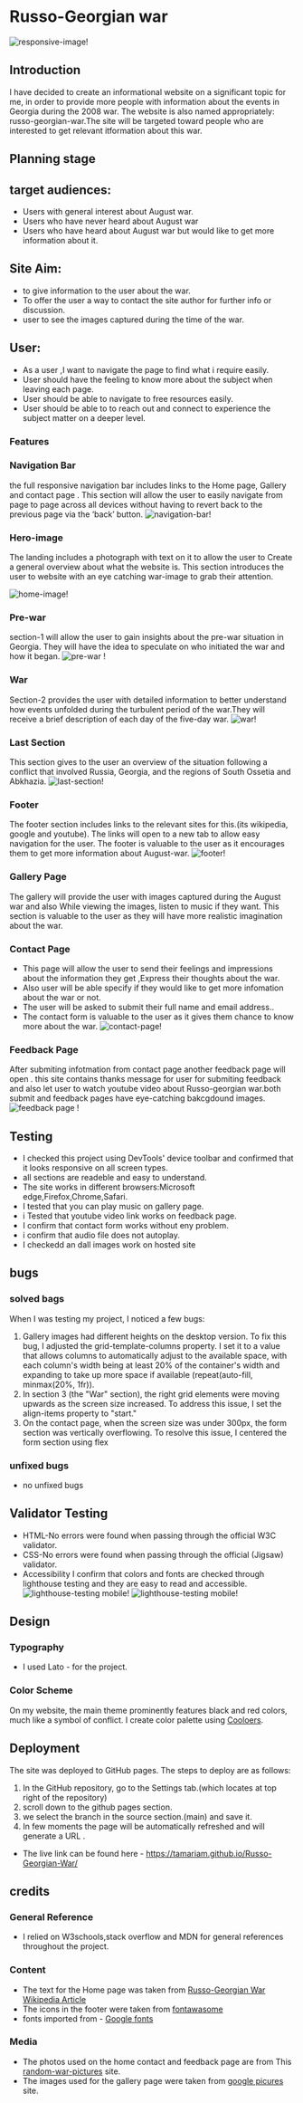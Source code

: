# **Russo-Georgian war**

![responsive-image!](./docs/screenshots/responsive.png)

## Introduction

I have decided to create an informational website on a significant topic for me, in order to provide more people with information about the events in Georgia during the 2008 war. The website is also named appropriately: russo-georgian-war.The site will be targeted toward people who are interested to get relevant itformation about this war.

## Planning stage

## target audiences:

- Users with general interest about August war.
- Users who have never heard about August war
- Users who have heard about August war but would like to get more information about it.

## Site Aim:

- to give information to the user about the war.
- To offer the user a way to contact the site author for further info or discussion.
- user to see the images captured during the time of the war.

## User:

- As a user ,I want to navigate the page to find what i require easily.
- User should have the feeling to know more about the subject when leaving each page.
- User should be able to navigate to free resources easily.
- User should be able to to reach out and connect to experience the subject matter on a deeper level.

### Features

### **Navigation Bar**

the full responsive navigation bar includes links to the Home page, Gallery and contact page .
This section will allow the user to easily navigate from page to page across all devices without having to revert back to the previous page via the ‘back’ button.
![navigation-bar!](./docs/screenshots/navigation-bar.png)

### **Hero-image**

The landing includes a photograph with text on it to allow the user to Create a general overview about what the website is.
This section introduces the user to website with an eye catching war-image to grab their attention.

![home-image!](./docs/screenshots/home-image.png)

### **Pre-war**

section-1 will allow the user to gain insights about the pre-war situation in Georgia.
They will have the idea to speculate on who initiated the war and how it began.
![pre-war !](docs/screenshots/prewar.png)

### **War**

Section-2 provides the user with detailed information to better understand how events unfolded during the turbulent period of the war.They will receive a brief description of each day of the five-day war.
![war!](docs/screenshots/war.png)

### **Last Section**

This section gives to the user an overview of the situation following a conflict that involved Russia, Georgia, and the regions of South Ossetia and Abkhazia.
![last-section!](docs/screenshots/last-section.png)

### **Footer**

The footer section includes links to the relevant sites for this.(its wikipedia, google and youtube). The links will open to a new tab to allow easy navigation for the user.
The footer is valuable to the user as it encourages them to get more information about August-war.
![footer!](docs/screenshots/footer.png)

### **Gallery Page**

The gallery will provide the user with images captured during the August war and also While viewing the images, listen to music if they want.
This section is valuable to the user as they will have more realistic imagination about the war.

### **Contact Page**

- This page will allow the user to send their feelings and impressions about the information they get ,Express their thoughts about the war.
- Also user will be able specify if they would like to get more infomation about the war or not.
- The user will be asked to submit their full name and email address..
- The contact form is valuable to the user as it gives them chance to know more about the war.
  ![contact-page!](docs/screenshots/contact.png)

### **Feedback Page**

After submiting infotmation from contact page another feedback page will open .
this site contains thanks message for user for submiting feedback and also let user to watch youtube video about Russo-georgian war.both submit and feedback pages have eye-catching bakcgdound images.
![feedback page !](docs/screenshots/feedback.png)

## **Testing**

- I checked this project using DevTools' device toolbar and confirmed that it looks responsive on all screen types.
- all sections are readeble and easy to understand.
- The site works in different browsers:Microsoft edge,Firefox,Chrome,Safari.
- I tested that you can play music on gallery page.
- i Tested that youtube video link works on feedback page.
- I confirm that contact form works without eny problem.
- i confirm that audio file does not autoplay.
- I checkedd an dall images work on hosted site

## bugs

### solved bags

When I was testing my project, I noticed a few bugs:

1. Gallery images had different heights on the desktop version. To fix this bug, I adjusted the grid-template-columns property. I set it to a value that allows columns to automatically adjust to the available space, with each column's width being at least 20% of the container's width and expanding to take up more space if available (repeat(auto-fill, minmax(20%, 1fr)).
2. In section 3 (the "War" section), the right grid elements were moving upwards as the screen size increased. To address this issue, I set the align-items property to "start."
3. On the contact page, when the screen size was under 300px, the form section was vertically overflowing. To resolve this issue, I centered the form section using flex

### unfixed bugs

- no unfixed bugs

## **Validator Testing**

- HTML-No errors were found when passing through the official W3C validator.
- CSS-No errors were found when passing through the official (Jigsaw) validator.
- Accessibility
  I confirm that colors and fonts are checked through lighthouse testing and they are easy to read and accessible.
  ![lighthouse-testing mobile!](./docs/screenshots/lighehouse-home-mobile.png) ![lighthouse-testing mobile!](./docs/screenshots/screen-home-desktop.png)

## Design

### Typography

- I used Lato - for the project.

### Color Scheme

On my website, the main theme prominently features black and red colors, much like a symbol of conflict.
I create color palette using [Cooloers](https://coolors.co).

## **Deployment**

The site was deployed to GitHub pages. The steps to deploy are as follows:

1. In the GitHub repository, go to the Settings tab.(which locates at top right of the repository)
2. scroll down to the github pages section.
3. we select the branch in the source section.(main) and save it.
4. In few moments the page will be automatically refreshed and will generate a URL .

- The live link can be found here - https://tamariam.github.io/Russo-Georgian-War/

## credits

### General Reference

- I relied on W3schools,stack overflow and MDN for general references throughout the project.

### **Content**

- The text for the Home page was taken from [Russo-Georgian War Wikipedia Article](https://en.wikipedia.org/wiki/Russo-Georgian_War)
- The icons in the footer were taken from [fontawasome](https://fontawesome.com/.)
- fonts imported from - [Google fonts](https://fonts.google.com/)

### **Media**

- The photos used on the home contact and feedback page are from This [random-war-pictures](https://pixabay.com/images/search/war/) site.
- The images used for the gallery page were taken from [google picures](https://www.google.com/search?sca_esv=556766949&sxsrf=AB5stBgiZCiA-vW2bX-Gk4x-l7wgnilWAQ:1692024454398&q=russo+georgian+war&tbm=isch&source=lnms&sa=X&ved=2ahUKEwj0wbikstyAAxWMXUEAHdgICyMQ0pQJegQICxAB&biw=1920&bih=923&dpr=1) site.
